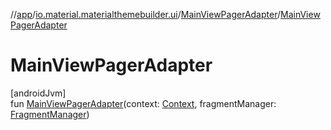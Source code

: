 //[app](../../../index.md)/[io.material.materialthemebuilder.ui](../index.md)/[MainViewPagerAdapter](index.md)/[MainViewPagerAdapter](-main-view-pager-adapter.md)

# MainViewPagerAdapter

[androidJvm]\
fun [MainViewPagerAdapter](-main-view-pager-adapter.md)(context: [Context](https://developer.android.com/reference/kotlin/android/content/Context.html), fragmentManager: [FragmentManager](https://developer.android.com/reference/kotlin/androidx/fragment/app/FragmentManager.html))
